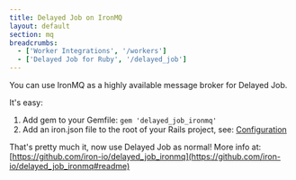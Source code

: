 ```yaml
---
title: Delayed Job on IronMQ
layout: default
section: mq
breadcrumbs:
  - ['Worker Integrations', '/workers']
  - ['Delayed Job for Ruby', '/delayed_job']
---
```


You can use IronMQ as a highly available message broker for Delayed Job.

It's easy:

1. Add gem to your Gemfile: `gem 'delayed_job_ironmq'`
1. Add an iron.json file to the root of your Rails project, see: [Configuration](http://dev.iron.io/mq/reference/configuration/)

That's pretty much it, now use Delayed Job as normal! More info at: [https://github.com/iron-io/delayed_job_ironmq](https://github.com/iron-io/delayed_job_ironmq#readme)

